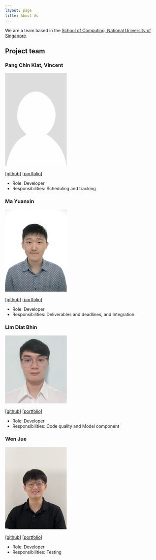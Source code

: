 ```yaml
---
layout: page
title: About Us
---
```


We are a team based in the [School of Computing, National University of Singapore](http://www.comp.nus.edu.sg).


## Project team


### Pang Chin Kiat, Vincent

<img src="images/vincent.png" width="200px">

[[github](https://github.com/securespider)]
[[portfolio](team/securespider.md)]

* Role: Developer
* Responsibilities: Scheduling and tracking


### Ma Yuanxin

<img src="./images/mayuanxin1234.png" width="200px">

[[github](https://github.com/mayuanxin1234)]
[[portfolio](team/mayuanxin1234.md)]

*  Role: Developer
*  Responsibilities: Deliverables and deadlines, and Integration


### Lim Diat Bhin

<img src="./images/diatbbin.png" width="200px">

[[github](https://github.com/Diatbbin)]
[[portfolio](team/diatbbin.md)]

* Role: Developer
* Responsibilities: Code quality and Model component

### Wen Jue

<img src="images/wenjue.png" width="200px">

[[github](https://github.com/MrTwit99)]
[[portfolio](team/wenjue.md)]

* Role: Developer
* Responsibilities: Testing
